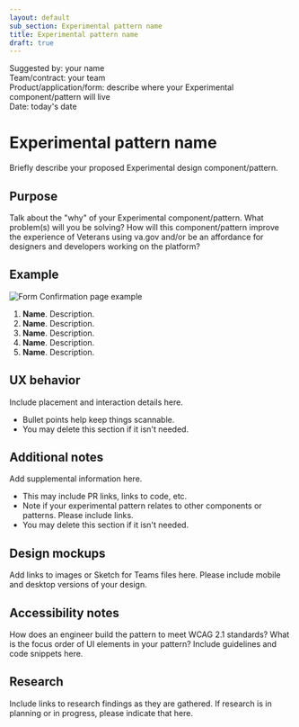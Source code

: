 ```yaml
---
layout: default
sub_section: Experimental pattern name
title: Experimental pattern name
draft: true
---
```

Suggested by: your name <br/>
Team/contract: your team <br />
Product/application/form: describe where your Experimental component/pattern will live <br/>
Date: today's date <br/>

# Experimental pattern name 

Briefly describe your proposed Experimental design component/pattern.

## Purpose

Talk about the "why" of your Experimental component/pattern. What problem(s) will you be solving? How will this component/pattern improve the experience of Veterans using va.gov and/or be an affordance for designers and developers working on the platform?

## Example

<!-- Insert an image with callouts here, if you have one. Callouts should live as numbered text beneath the image (for accessibility reasons). If the image is large, callout text can live within the image itself as well as beneath it. Use the Anatomy callouts Sketch library in your mockups. -->

![Form Confirmation page example](https://github.com/department-of-veterans-affairs/vets-design-system-documentation/blob/main/Form-confirmation-mini-template.png)

1. **Name**. Description.
2. **Name**. Description.
3. **Name**. Description.
4. **Name**. Description.
5. **Name**. Description.

## UX behavior 

Include placement and interaction details here.

* Bullet points help keep things scannable.
* You may delete this section if it isn't needed.

## Additional notes

Add supplemental information here. 

* This may include PR links, links to code, etc.
* Note if your experimental pattern relates to other components or patterns. Please include links.
* You may delete this section if it isn't needed.

## Design mockups

Add links to images or Sketch for Teams files here. Please include mobile and desktop versions of your design.

## Accessibility notes

How does an engineer build the pattern to meet WCAG 2.1 standards? What is the focus order of UI elements in your pattern? Include guidelines and code snippets here.

## Research

Include links to research findings as they are gathered. If research is in planning or in progress, please indicate that here.
